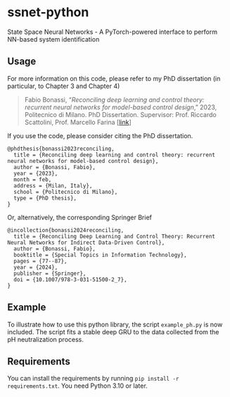 # ssnet-python
State Space Neural Networks - A PyTorch-powered interface to perform NN-based system identification

## Usage
For more information on this code, please refer to my PhD dissertation (in particular, to Chapter 3 and Chapter 4)

> Fabio Bonassi, “_Reconciling deep learning and control theory: recurrent neural networks for model-based control design_,” 2023, Politecnico di Milano. PhD Dissertation. Supervisor: Prof. Riccardo Scattolini, Prof. Marcello Farina [[link](https://www.politesi.polimi.it/handle/10589/196384)]

If you use the code, please consider citing the PhD dissertation. 
```
@phdthesis{bonassi2023reconciling,
  title = {Reconciling deep learning and control theory: recurrent neural networks for model-based control design},
  author = {Bonassi, Fabio},
  year = {2023},
  month = feb,
  address = {Milan, Italy},
  school = {Politecnico di Milano},
  type = {PhD thesis},
}
```

Or, alternatively, the corresponding Springer Brief
```
@incollection{bonassi2024reconciling,
  title = {Reconciling Deep Learning and Control Theory: Recurrent Neural Networks for Indirect Data-Driven Control},
  author = {Bonassi, Fabio},
  booktitle = {Special Topics in Information Technology},
  pages = {77--87},
  year = {2024},
  publisher = {Springer},
  doi = {10.1007/978-3-031-51500-2_7},
}
```

## Example
To illustrate how to use this python library, the script `example_ph.py` is now included.
The script fits a stable deep GRU to the data collected from the pH neutralization process.

## Requirements
You can install the requirements by running `pip install -r requirements.txt`. You need Python 3.10 or later.